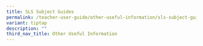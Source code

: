 ```yaml
---
title: SLS Subject Guides
permalink: /teacher-user-guide/other-useful-information/sls-subject-guides/
variant: tiptap
description: ""
third_nav_title: Other Useful Information
---
```

